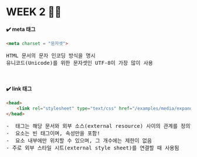 # WEEK 2 📓📎

<h4> ✔️ meta 태그 </h4>

```html
<meta charset = "문자셋">
```
<pre>
HTML 문서의 문자 인코딩 방식을 명시
유니코드(Unicode)를 위한 문자셋인 UTF-8이 가장 많이 사용
</pre>

<br>

<h4> ✔️ link 태그 </h4>

```html
<head>
    <link rel="stylesheet" type="text/css" href="/examples/media/expand_style.css">
</head>
```

<pre>
- <link> 태그는 해당 문서와 외부 소스(external resource) 사이의 관계를 정의할 때 사용
- <link> 요소는 빈 태그이며, 속성만을 포함!
- <head> 요소 내부에만 위치할 수 있으며, 그 개수에는 제한이 없음
- 주로 외부 스타일 시트(external style sheet)를 연결할 때 사용됨
</pre>
